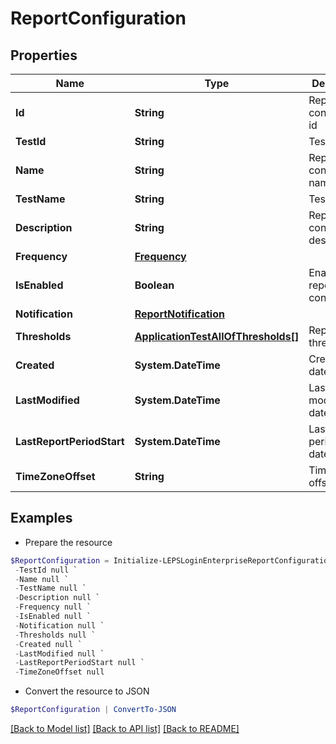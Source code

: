# ReportConfiguration
## Properties

Name | Type | Description | Notes
------------ | ------------- | ------------- | -------------
**Id** | **String** | Report configuration id | [optional] 
**TestId** | **String** | Test id | [optional] 
**Name** | **String** | Report configuration name | [optional] 
**TestName** | **String** | Test name | [optional] 
**Description** | **String** | Report configuration description | [optional] 
**Frequency** | [**Frequency**](Frequency.md) |  | [optional] 
**IsEnabled** | **Boolean** | Enable report configuration | [optional] 
**Notification** | [**ReportNotification**](ReportNotification.md) |  | [optional] 
**Thresholds** | [**ApplicationTestAllOfThresholds[]**](ApplicationTestAllOfThresholds.md) | Report thresholds | [optional] 
**Created** | **System.DateTime** | Created date-time | [optional] 
**LastModified** | **System.DateTime** | Last modified date-time | [optional] 
**LastReportPeriodStart** | **System.DateTime** | Last report period start date-time | [optional] 
**TimeZoneOffset** | **String** | Time zone offset | [optional] 

## Examples

- Prepare the resource
```powershell
$ReportConfiguration = Initialize-LEPSLoginEnterpriseReportConfiguration  -Id null `
 -TestId null `
 -Name null `
 -TestName null `
 -Description null `
 -Frequency null `
 -IsEnabled null `
 -Notification null `
 -Thresholds null `
 -Created null `
 -LastModified null `
 -LastReportPeriodStart null `
 -TimeZoneOffset null
```

- Convert the resource to JSON
```powershell
$ReportConfiguration | ConvertTo-JSON
```

[[Back to Model list]](../README.md#documentation-for-models) [[Back to API list]](../README.md#documentation-for-api-endpoints) [[Back to README]](../README.md)

